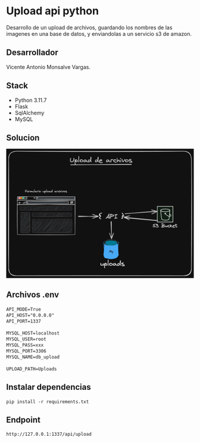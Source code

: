 # Upload api python

Desarrollo de un upload de archivos, guardando los nombres de las imagenes en una base de datos, y enviandolas a un servicio s3 de amazon.

## Desarrollador

Vicente Antonio Monsalve Vargas.

## Stack

 * Python 3.11.7
 * Flask
 * SqlAlchemy
 * MySQL

## Solucion

![Solucion](imagenes/servicio_upload_archivos.png)

## Archivos .env

```
API_MODE=True
API_HOST="0.0.0.0"
API_PORT=1337

MYSQL_HOST=localhost
MYSQL_USER=root
MYSQL_PASS=xxx
MYSQL_PORT=3306
MYSQL_NAME=db_upload

UPLOAD_PATH=Uploads
```
## Instalar dependencias

```
pip install -r requirements.txt
```

## Endpoint

```
http://127.0.0.1:1337/api/upload
```